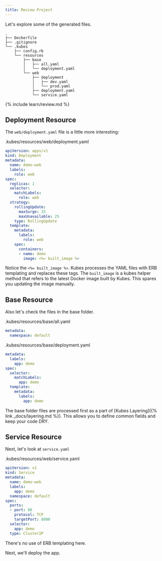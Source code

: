 ```yaml
---
title: Review Project
---
```


Let's explore some of the generated files.

    .
    ├── Dockerfile
    ├── .gitignore
    └── .kubes
        ├── config.rb
        └── resources
            ├── base
            │   ├── all.yaml
            │   └── deployment.yaml
            └── web
                ├── deployment
                │   ├── dev.yaml
                │   └── prod.yaml
                ├── deployment.yaml
                └── service.yaml

{% include learn/review.md %}

## Deployment Resource

The `web/deployment.yaml` file is a little more interesting:

.kubes/resources/web/deployment.yaml

```yaml
apiVersion: apps/v1
kind: Deployment
metadata:
  name: demo-web
  labels:
    role: web
spec:
  replicas: 1
  selector:
    matchLabels:
      role: web
  strategy:
    rollingUpdate:
      maxSurge: 25
      maxUnavailable: 25
    type: RollingUpdate
  template:
    metadata:
      labels:
        role: web
    spec:
      containers:
      - name: demo
        image: <%= built_image %>
```

Notice the `<%= built_image %>`.  Kubes processes the YAML files with ERB templating and replaces these tags.  The `built_image` is a kubes helper method that refers to the latest Docker image built by Kubes. This spares you updating the image manually.

## Base Resource

Also let's check the files in the base folder.

.kubes/resources/base/all.yaml

```yaml
metadata:
  namespace: default
```

.kubes/resources/base/deployment.yaml

```yaml
metadata:
  labels:
    app: demo
spec:
  selector:
    matchLabels:
      app: demo
  template:
    metadata:
      labels:
        app: demo
```

The base folder files are processed first as a part of [Kubes Layering]({% link _docs/layering.md %}). This allows you to define common fields and keep your code DRY.

## Service Resource

Next, let's look at `service.yaml`

.kubes/resources/web/service.yaml

```yaml
apiVersion: v1
kind: Service
metadata:
  name: demo-web
  labels:
    app: demo
  namespace: default
spec:
  ports:
  - port: 80
    protocol: TCP
    targetPort: 8080
  selector:
    app: demo
  type: ClusterIP
```

There's no use of ERB templating here.

Next, we'll deploy the app.
